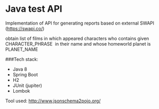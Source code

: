 # Java test API

Implementation of API for generating reports based on external SWAPI (https://swapi.co/)

obtain list of films in which appeared characters who contains given
CHARACTER_PHRASE ​ in their name and whose homeworld planet is ​ PLANET_NAME

###Tech stack:
* Java 8
* Spring Boot
* H2
* JUnit (jupiter)
* Lombok

Tool used:
http://www.jsonschema2pojo.org/